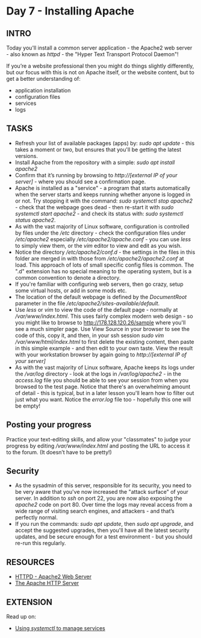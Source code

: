 #  Day 7 - Installing Apache

## INTRO

Today you'll install a common server application - the Apache2 web server - also known as *httpd* - the "Hyper Text Transport Protocol Daemon"!

If you’re a website professional then you might do things slightly differently, but our focus with this is not on Apache itself, or the website content, but to get a better understanding of:

* application installation
* configuration files
* services
* logs

## TASKS
* Refresh your list of available packages (apps) by: _sudo apt update_ - this takes a moment or two, but ensures that you'll be getting the latest versions. 
* Install Apache from the repository with a simple:  _sudo apt install apache2_
* Confirm that it’s running by browsing to _http://[external IP of your server]_  - where you should see a confirmation page. 
* Apache is installed as a "service" - a program that starts automatically when the server starts and keeps running whether anyone is logged in or not. Try stopping it with the command: *sudo systemctl stop apache2* - check that the webpage goes dead - then re-start it with *sudo systemctl start apache2* - and check its status with: *sudo systemctl status apache2*.
* As with the vast majority of Linux software, configuration is controlled by files under the _/etc_ directory - check the configuration files under */etc/apache2*  especially */etc/apache2/apache.conf* - you can use *less* to simply view them, or the *vim* editor to view and edit as you wish.
* Notice the directory */etc/apache2/conf.d* - the settings in the files in this folder are merged in with those from */etc/apache2/apache2.conf* at load. This approach of lots of small specific config files is common. The ".d" extension has no special meaning to the operating system, but is a common convention to denote a directory.
* If you're familiar with configuring web servers, then go crazy, setup some virtual hosts, or add in some mods etc.
* The location of the default webpage is defined by the *DocumentRoot* parameter in the file */etc/apache2/sites-available/default*.
* Use *less* or *vim* to view the code of the default page - normally at */var/www/index.html*. This uses fairly complex modern web design - so you might like to browse to http://178.128.120.26/sample where you'll see a much simpler page. Use View Source in your browser to see the code of this, copy it, and then, in your ssh session _sudo vim /var/www/html/index.html_ to first delete the existing content, then paste in this simple example - and then edit to your own taste. View the result with your workstation browser by again going to _http://[external IP of your server]_
* As with the vast majority of Linux software, Apache keeps its logs under the */var/log* directory - look at the logs in */var/log/apache2* - in the *access.log* file you should be able to see your session from when you browsed to the test page. Notice that there's an overwhelming amount of detail - this is typical, but in a later lesson you'll learn how to filter out just what you want. Notice the *error.log* file too - hopefully this one will be empty!

## Posting your progress
Practice your text-editing skills, and allow your "classmates" to judge your progress by editing */var/www/index.html*  and posting the URL to access it to the forum. (It doesn’t have to be pretty!)

## Security
* As the sysadmin of this server, responsible for its security, you need to be very aware that you've now increased the "attack surface" of your server. In addition to *ssh* on port 22, you are now also exposing the *apache2* code on port 80. Over time the logs may reveal access from a wide range of visiting search engines, and attackers - and that’s perfectly normal.
* If you run the commands: *sudo apt update*, then *sudo apt upgrade*, and accept the suggested upgrades, then you'll have all the latest security updates, and be secure enough for a test environment - but you should re-run this regularly.


## RESOURCES
* [HTTPD - Apache2 Web Server
](https://ubuntu.com/server/docs/web-servers-apache)
* [The Apache HTTP Server](http://docs.redhat.com/docs/en-US/Red_Hat_Enterprise_Linux/6/html/Deployment_Guide/ch-Web_Servers.html#s1-The_Apache_HTTP_Server)

## EXTENSION

Read up on:

* [Using *systemctl* to manage services](https://www.digitalocean.com/community/tutorials/how-to-use-systemctl-to-manage-systemd-services-and-units)
